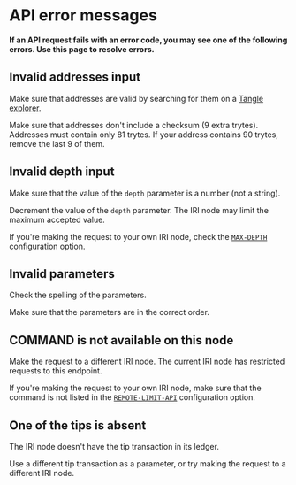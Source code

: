 # API error messages

**If an API request fails with an error code, you may see one of the following errors. Use this page to resolve errors.**

## Invalid addresses input

Make sure that addresses are valid by searching for them on a [Tangle explorer](https://thetangle.org/search).

Make sure that addresses don't include a checksum (9 extra trytes). Addresses must contain only 81 trytes. If your address contains 90 trytes, remove the last 9 of them.

## Invalid depth input

Make sure that the value of the `depth` parameter is a number (not a string).

Decrement the value of the `depth` parameter. The IRI node may limit the maximum accepted value.

If you're making the request to your own IRI node, check the [`MAX-DEPTH`](../references/iri-configuration-options.md#maxdepth) configuration option.

## Invalid parameters

Check the spelling of the parameters.

Make sure that the parameters are in the correct order.

## COMMAND is not available on this node

Make the request to a different IRI node. The current IRI node has restricted requests to this endpoint.

If you're making the request to your own IRI node, make sure that the command is not listed in the [`REMOTE-LIMIT-API`](../references/iri-configuration-options.md#remote-limit-api) configuration option.

## One of the tips is absent

The IRI node doesn't have the tip transaction in its ledger.

Use a different tip transaction as a parameter, or try making the request to a different IRI node.